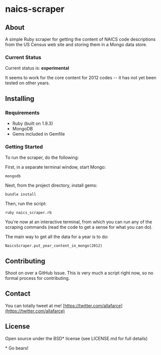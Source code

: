 # naics-scraper 

## About

A simple Ruby scraper for getting the content of NAICS code descriptions from the US Census web site and storing them in a Mongo data store.

### Current Status

Current status is: **experimental**

It seems to work for the core content for 2012 codes -- it has not yet been tested on other years.

## Installing

### Requirements

* Ruby (built on 1.9.3)
* MongoDB
* Gems included in Gemfile

### Getting Started

To run the scraper, do the following:

First, in a separate terminal window, start Mongo:

`mongodb`

Next, from the project directory, install gems:

`bundle install`

Then, run the script:

`ruby naics_scraper.rb`

You're now at an interactive terminal, from which you can run any of the scraping commands (read the code to get a sense for what you can do).

The main way to get all the data for a year is to do:

`NaicsScraper.put_year_content_in_mongo(2012)`

## Contributing

Shoot on over a GitHub Issue. This is very much a script right now, so no formal process for contributing.

## Contact

You can totally tweet at me! [https://twitter.com/allafarce](https://twitter.com/allafarce)

## License

Open source under the BSD\* license (see LICENSE.md for full details)

\* Go bears!
